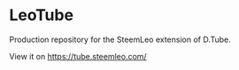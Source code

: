 # LeoTube
Production repository for the SteemLeo extension of D.Tube.

View it on https://tube.steemleo.com/